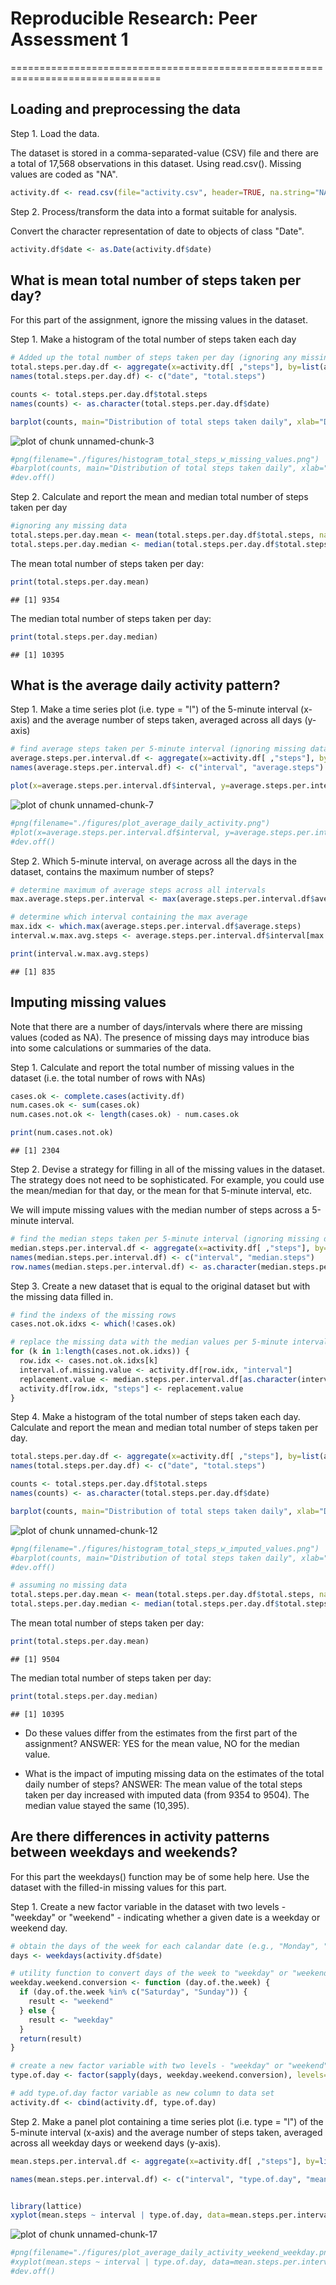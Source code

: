 # Reproducible Research: Peer Assessment 1

================================================================================


## Loading and preprocessing the data

Step 1. Load the data.

The dataset is stored in a comma-separated-value (CSV) file and there are a total of 17,568 observations in this dataset. Using read.csv(). Missing values are coded as "NA".


```r
activity.df <- read.csv(file="activity.csv", header=TRUE, na.string="NA")
```


Step 2. Process/transform the data into a format suitable for analysis.

Convert the character representation of date to objects of class "Date".


```r
activity.df$date <- as.Date(activity.df$date)
```


## What is mean total number of steps taken per day?

For this part of the assignment, ignore the missing values in the dataset.

Step 1. Make a histogram of the total number of steps taken each day


```r
# Added up the total number of steps taken per day (ignoring any missing data)
total.steps.per.day.df <- aggregate(x=activity.df[ ,"steps"], by=list(activity.df$date), FUN=sum, na.rm=TRUE)
names(total.steps.per.day.df) <- c("date", "total.steps")

counts <- total.steps.per.day.df$total.steps
names(counts) <- as.character(total.steps.per.day.df$date)

barplot(counts, main="Distribution of total steps taken daily", xlab="Date")
```

![plot of chunk unnamed-chunk-3](figure/unnamed-chunk-3.png) 

```r
#png(filename="./figures/histogram_total_steps_w_missing_values.png")
#barplot(counts, main="Distribution of total steps taken daily", xlab="Date")
#dev.off()
```


Step 2. Calculate and report the mean and median total number of steps taken per day


```r
#ignoring any missing data
total.steps.per.day.mean <- mean(total.steps.per.day.df$total.steps, na.rm=TRUE)
total.steps.per.day.median <- median(total.steps.per.day.df$total.steps, na.rm=TRUE)
```

The mean total number of steps taken per day:

```r
print(total.steps.per.day.mean)
```

```
## [1] 9354
```

The median total number of steps taken per day:

```r
print(total.steps.per.day.median)
```

```
## [1] 10395
```


## What is the average daily activity pattern?

Step 1. Make a time series plot (i.e. type = "l") of the 5-minute interval (x-axis) and the average number of steps taken, averaged across all days (y-axis)


```r
# find average steps taken per 5-minute interval (ignoring missing data)
average.steps.per.interval.df <- aggregate(x=activity.df[ ,"steps"], by=list(activity.df$interval), FUN=mean, na.rm=TRUE)
names(average.steps.per.interval.df) <- c("interval", "average.steps")

plot(x=average.steps.per.interval.df$interval, y=average.steps.per.interval.df$average.steps, type="l", xlab="5-Minute Interval", ylab="Average Number Steps Taken", main="Average Daily Activity")
```

![plot of chunk unnamed-chunk-7](figure/unnamed-chunk-7.png) 

```r
#png(filename="./figures/plot_average_daily_activity.png")
#plot(x=average.steps.per.interval.df$interval, y=average.steps.per.interval.df$average.steps, type="l", xlab="5-Minute Interval", ylab="Average Number Steps Taken", main="Average Daily Activity")
#dev.off()
```


Step 2. Which 5-minute interval, on average across all the days in the dataset, contains the maximum number of steps?


```r
# determine maximum of average steps across all intervals
max.average.steps.per.interval <- max(average.steps.per.interval.df$average.steps)

# determine which interval containing the max average
max.idx <- which.max(average.steps.per.interval.df$average.steps)
interval.w.max.avg.steps <- average.steps.per.interval.df$interval[max.idx]

print(interval.w.max.avg.steps)
```

```
## [1] 835
```


## Imputing missing values

Note that there are a number of days/intervals where there are missing values (coded as NA). The presence of missing days may introduce bias into some calculations or summaries of the data.

Step 1. Calculate and report the total number of missing values in the dataset (i.e. the total number of rows with NAs)


```r
cases.ok <- complete.cases(activity.df)
num.cases.ok <- sum(cases.ok)
num.cases.not.ok <- length(cases.ok) - num.cases.ok

print(num.cases.not.ok)
```

```
## [1] 2304
```


Step 2. Devise a strategy for filling in all of the missing values in the dataset. The strategy does not need to be sophisticated. For example, you could use the mean/median for that day, or the mean for that 5-minute interval, etc.

We will impute missing values with the median number of steps across a 5-minute interval.


```r
# find the median steps taken per 5-minute interval (ignoring missing data)
median.steps.per.interval.df <- aggregate(x=activity.df[ ,"steps"], by=list(activity.df$interval), FUN=median, na.rm=TRUE)
names(median.steps.per.interval.df) <- c("interval", "median.steps")
row.names(median.steps.per.interval.df) <- as.character(median.steps.per.interval.df$interval)
```


Step 3. Create a new dataset that is equal to the original dataset but with the missing data filled in.


```r
# find the indexs of the missing rows
cases.not.ok.idxs <- which(!cases.ok)

# replace the missing data with the median values per 5-minute interval
for (k in 1:length(cases.not.ok.idxs)) {
  row.idx <- cases.not.ok.idxs[k]
  interval.of.missing.value <- activity.df[row.idx, "interval"]
  replacement.value <- median.steps.per.interval.df[as.character(interval.of.missing.value), "median.steps"]
  activity.df[row.idx, "steps"] <- replacement.value
}
```


Step 4. Make a histogram of the total number of steps taken each day. Calculate and report the mean and median total number of steps taken per day.


```r
total.steps.per.day.df <- aggregate(x=activity.df[ ,"steps"], by=list(activity.df$date), FUN=sum, na.rm=FALSE)
names(total.steps.per.day.df) <- c("date", "total.steps")

counts <- total.steps.per.day.df$total.steps
names(counts) <- as.character(total.steps.per.day.df$date)

barplot(counts, main="Distribution of total steps taken daily", xlab="Date")
```

![plot of chunk unnamed-chunk-12](figure/unnamed-chunk-12.png) 

```r
#png(filename="./figures/histogram_total_steps_w_imputed_values.png")
#barplot(counts, main="Distribution of total steps taken daily", xlab="Date")
#dev.off()
```


```r
# assuming no missing data
total.steps.per.day.mean <- mean(total.steps.per.day.df$total.steps, na.rm=FALSE)
total.steps.per.day.median <- median(total.steps.per.day.df$total.steps, na.rm=FALSE)
```

The mean total number of steps taken per day:

```r
print(total.steps.per.day.mean)
```

```
## [1] 9504
```

The median total number of steps taken per day:

```r
print(total.steps.per.day.median)
```

```
## [1] 10395
```


- Do these values differ from the estimates from the first part of the assignment?
ANSWER: YES for the mean value, NO for the median value.

- What is the impact of imputing missing data on the estimates of the total daily number of steps?
ANSWER: The mean value of the total steps taken per day increased with imputed data (from 9354 to 9504).  The median value stayed the same (10,395).



## Are there differences in activity patterns between weekdays and weekends?

For this part the weekdays() function may be of some help here. Use the dataset with the filled-in missing values for this part.

Step 1. Create a new factor variable in the dataset with two levels - "weekday" or "weekend" - indicating whether a given date is a weekday or weekend day.


```r
# obtain the days of the week for each calandar date (e.g., "Monday", "Tuesday", etc.)
days <- weekdays(activity.df$date)

# utility function to convert days of the week to "weekday" or "weekend"
weekday.weekend.conversion <- function (day.of.the.week) {
  if (day.of.the.week %in% c("Saturday", "Sunday")) {
    result <- "weekend"
  } else {
    result <- "weekday"
  }
  return(result)
}

# create a new factor variable with two levels - "weekday" or "weekend"
type.of.day <- factor(sapply(days, weekday.weekend.conversion), levels=c("weekday", "weekend"))

# add type.of.day factor variable as new column to data set
activity.df <- cbind(activity.df, type.of.day)
```


Step 2. Make a panel plot containing a time series plot (i.e. type = "l") of the 5-minute interval (x-axis) and the average number of steps taken, averaged across all weekday days or weekend days (y-axis).


```r
mean.steps.per.interval.df <- aggregate(x=activity.df[ ,"steps"], by=list(activity.df$interval, activity.df$type.of.day), FUN=mean, na.rm=FALSE)

names(mean.steps.per.interval.df) <- c("interval", "type.of.day", "mean.steps")


library(lattice)
xyplot(mean.steps ~ interval | type.of.day, data=mean.steps.per.interval.df, layout=c(1,2), type="l")
```

![plot of chunk unnamed-chunk-17](figure/unnamed-chunk-17.png) 

```r
#png(filename="./figures/plot_average_daily_activity_weekend_weekday.png")
#xyplot(mean.steps ~ interval | type.of.day, data=mean.steps.per.interval.df, layout=c(1,2), type="l")
#dev.off()
```




